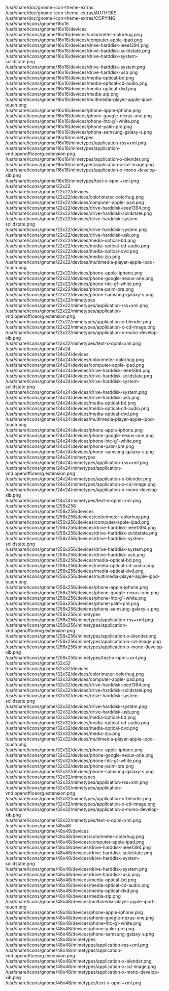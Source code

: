/usr/share/doc/gnome-icon-theme-extras  
/usr/share/doc/gnome-icon-theme-extras/AUTHORS  
/usr/share/doc/gnome-icon-theme-extras/COPYING  
/usr/share/icons/gnome/16x16  
/usr/share/icons/gnome/16x16/devices  
/usr/share/icons/gnome/16x16/devices/colorimeter-colorhug.png  
/usr/share/icons/gnome/16x16/devices/computer-apple-ipad.png  
/usr/share/icons/gnome/16x16/devices/drive-harddisk-ieee1394.png  
/usr/share/icons/gnome/16x16/devices/drive-harddisk-solidstate.png  
/usr/share/icons/gnome/16x16/devices/drive-harddisk-system-solidstate.png  
/usr/share/icons/gnome/16x16/devices/drive-harddisk-system.png  
/usr/share/icons/gnome/16x16/devices/drive-harddisk-usb.png  
/usr/share/icons/gnome/16x16/devices/media-optical-bd.png  
/usr/share/icons/gnome/16x16/devices/media-optical-cd-audio.png  
/usr/share/icons/gnome/16x16/devices/media-optical-dvd.png  
/usr/share/icons/gnome/16x16/devices/media-zip.png  
/usr/share/icons/gnome/16x16/devices/multimedia-player-apple-ipod-touch.png  
/usr/share/icons/gnome/16x16/devices/phone-apple-iphone.png  
/usr/share/icons/gnome/16x16/devices/phone-google-nexus-one.png  
/usr/share/icons/gnome/16x16/devices/phone-htc-g1-white.png  
/usr/share/icons/gnome/16x16/devices/phone-palm-pre.png  
/usr/share/icons/gnome/16x16/devices/phone-samsung-galaxy-s.png  
/usr/share/icons/gnome/16x16/mimetypes  
/usr/share/icons/gnome/16x16/mimetypes/application-rss+xml.png  
/usr/share/icons/gnome/16x16/mimetypes/application-vnd.openofficeorg.extension.png  
/usr/share/icons/gnome/16x16/mimetypes/application-x-blender.png  
/usr/share/icons/gnome/16x16/mimetypes/application-x-cd-image.png  
/usr/share/icons/gnome/16x16/mimetypes/application-x-mono-develop-xib.png  
/usr/share/icons/gnome/16x16/mimetypes/text-x-opml+xml.png  
/usr/share/icons/gnome/22x22  
/usr/share/icons/gnome/22x22/devices  
/usr/share/icons/gnome/22x22/devices/colorimeter-colorhug.png  
/usr/share/icons/gnome/22x22/devices/computer-apple-ipad.png  
/usr/share/icons/gnome/22x22/devices/drive-harddisk-ieee1394.png  
/usr/share/icons/gnome/22x22/devices/drive-harddisk-solidstate.png  
/usr/share/icons/gnome/22x22/devices/drive-harddisk-system-solidstate.png  
/usr/share/icons/gnome/22x22/devices/drive-harddisk-system.png  
/usr/share/icons/gnome/22x22/devices/drive-harddisk-usb.png  
/usr/share/icons/gnome/22x22/devices/media-optical-bd.png  
/usr/share/icons/gnome/22x22/devices/media-optical-cd-audio.png  
/usr/share/icons/gnome/22x22/devices/media-optical-dvd.png  
/usr/share/icons/gnome/22x22/devices/media-zip.png  
/usr/share/icons/gnome/22x22/devices/multimedia-player-apple-ipod-touch.png  
/usr/share/icons/gnome/22x22/devices/phone-apple-iphone.png  
/usr/share/icons/gnome/22x22/devices/phone-google-nexus-one.png  
/usr/share/icons/gnome/22x22/devices/phone-htc-g1-white.png  
/usr/share/icons/gnome/22x22/devices/phone-palm-pre.png  
/usr/share/icons/gnome/22x22/devices/phone-samsung-galaxy-s.png  
/usr/share/icons/gnome/22x22/mimetypes  
/usr/share/icons/gnome/22x22/mimetypes/application-rss+xml.png  
/usr/share/icons/gnome/22x22/mimetypes/application-vnd.openofficeorg.extension.png  
/usr/share/icons/gnome/22x22/mimetypes/application-x-blender.png  
/usr/share/icons/gnome/22x22/mimetypes/application-x-cd-image.png  
/usr/share/icons/gnome/22x22/mimetypes/application-x-mono-develop-xib.png  
/usr/share/icons/gnome/22x22/mimetypes/text-x-opml+xml.png  
/usr/share/icons/gnome/24x24  
/usr/share/icons/gnome/24x24/devices  
/usr/share/icons/gnome/24x24/devices/colorimeter-colorhug.png  
/usr/share/icons/gnome/24x24/devices/computer-apple-ipad.png  
/usr/share/icons/gnome/24x24/devices/drive-harddisk-ieee1394.png  
/usr/share/icons/gnome/24x24/devices/drive-harddisk-solidstate.png  
/usr/share/icons/gnome/24x24/devices/drive-harddisk-system-solidstate.png  
/usr/share/icons/gnome/24x24/devices/drive-harddisk-system.png  
/usr/share/icons/gnome/24x24/devices/drive-harddisk-usb.png  
/usr/share/icons/gnome/24x24/devices/media-optical-bd.png  
/usr/share/icons/gnome/24x24/devices/media-optical-cd-audio.png  
/usr/share/icons/gnome/24x24/devices/media-optical-dvd.png  
/usr/share/icons/gnome/24x24/devices/multimedia-player-apple-ipod-touch.png  
/usr/share/icons/gnome/24x24/devices/phone-apple-iphone.png  
/usr/share/icons/gnome/24x24/devices/phone-google-nexus-one.png  
/usr/share/icons/gnome/24x24/devices/phone-htc-g1-white.png  
/usr/share/icons/gnome/24x24/devices/phone-palm-pre.png  
/usr/share/icons/gnome/24x24/devices/phone-samsung-galaxy-s.png  
/usr/share/icons/gnome/24x24/mimetypes  
/usr/share/icons/gnome/24x24/mimetypes/application-rss+xml.png  
/usr/share/icons/gnome/24x24/mimetypes/application-vnd.openofficeorg.extension.png  
/usr/share/icons/gnome/24x24/mimetypes/application-x-blender.png  
/usr/share/icons/gnome/24x24/mimetypes/application-x-cd-image.png  
/usr/share/icons/gnome/24x24/mimetypes/application-x-mono-develop-xib.png  
/usr/share/icons/gnome/24x24/mimetypes/text-x-opml+xml.png  
/usr/share/icons/gnome/256x256  
/usr/share/icons/gnome/256x256/devices  
/usr/share/icons/gnome/256x256/devices/colorimeter-colorhug.png  
/usr/share/icons/gnome/256x256/devices/computer-apple-ipad.png  
/usr/share/icons/gnome/256x256/devices/drive-harddisk-ieee1394.png  
/usr/share/icons/gnome/256x256/devices/drive-harddisk-solidstate.png  
/usr/share/icons/gnome/256x256/devices/drive-harddisk-system-solidstate.png  
/usr/share/icons/gnome/256x256/devices/drive-harddisk-system.png  
/usr/share/icons/gnome/256x256/devices/drive-harddisk-usb.png  
/usr/share/icons/gnome/256x256/devices/media-optical-bd.png  
/usr/share/icons/gnome/256x256/devices/media-optical-cd-audio.png  
/usr/share/icons/gnome/256x256/devices/media-optical-dvd.png  
/usr/share/icons/gnome/256x256/devices/multimedia-player-apple-ipod-touch.png  
/usr/share/icons/gnome/256x256/devices/phone-apple-iphone.png  
/usr/share/icons/gnome/256x256/devices/phone-google-nexus-one.png  
/usr/share/icons/gnome/256x256/devices/phone-htc-g1-white.png  
/usr/share/icons/gnome/256x256/devices/phone-palm-pre.png  
/usr/share/icons/gnome/256x256/devices/phone-samsung-galaxy-s.png  
/usr/share/icons/gnome/256x256/mimetypes  
/usr/share/icons/gnome/256x256/mimetypes/application-rss+xml.png  
/usr/share/icons/gnome/256x256/mimetypes/application-vnd.openofficeorg.extension.png  
/usr/share/icons/gnome/256x256/mimetypes/application-x-blender.png  
/usr/share/icons/gnome/256x256/mimetypes/application-x-cd-image.png  
/usr/share/icons/gnome/256x256/mimetypes/application-x-mono-develop-xib.png  
/usr/share/icons/gnome/256x256/mimetypes/text-x-opml+xml.png  
/usr/share/icons/gnome/32x32  
/usr/share/icons/gnome/32x32/devices  
/usr/share/icons/gnome/32x32/devices/colorimeter-colorhug.png  
/usr/share/icons/gnome/32x32/devices/computer-apple-ipad.png  
/usr/share/icons/gnome/32x32/devices/drive-harddisk-ieee1394.png  
/usr/share/icons/gnome/32x32/devices/drive-harddisk-solidstate.png  
/usr/share/icons/gnome/32x32/devices/drive-harddisk-system-solidstate.png  
/usr/share/icons/gnome/32x32/devices/drive-harddisk-system.png  
/usr/share/icons/gnome/32x32/devices/drive-harddisk-usb.png  
/usr/share/icons/gnome/32x32/devices/media-optical-bd.png  
/usr/share/icons/gnome/32x32/devices/media-optical-cd-audio.png  
/usr/share/icons/gnome/32x32/devices/media-optical-dvd.png  
/usr/share/icons/gnome/32x32/devices/media-zip.png  
/usr/share/icons/gnome/32x32/devices/multimedia-player-apple-ipod-touch.png  
/usr/share/icons/gnome/32x32/devices/phone-apple-iphone.png  
/usr/share/icons/gnome/32x32/devices/phone-google-nexus-one.png  
/usr/share/icons/gnome/32x32/devices/phone-htc-g1-white.png  
/usr/share/icons/gnome/32x32/devices/phone-palm-pre.png  
/usr/share/icons/gnome/32x32/devices/phone-samsung-galaxy-s.png  
/usr/share/icons/gnome/32x32/mimetypes  
/usr/share/icons/gnome/32x32/mimetypes/application-rss+xml.png  
/usr/share/icons/gnome/32x32/mimetypes/application-vnd.openofficeorg.extension.png  
/usr/share/icons/gnome/32x32/mimetypes/application-x-blender.png  
/usr/share/icons/gnome/32x32/mimetypes/application-x-cd-image.png  
/usr/share/icons/gnome/32x32/mimetypes/application-x-mono-develop-xib.png  
/usr/share/icons/gnome/32x32/mimetypes/text-x-opml+xml.png  
/usr/share/icons/gnome/48x48  
/usr/share/icons/gnome/48x48/devices  
/usr/share/icons/gnome/48x48/devices/colorimeter-colorhug.png  
/usr/share/icons/gnome/48x48/devices/computer-apple-ipad.png  
/usr/share/icons/gnome/48x48/devices/drive-harddisk-ieee1394.png  
/usr/share/icons/gnome/48x48/devices/drive-harddisk-solidstate.png  
/usr/share/icons/gnome/48x48/devices/drive-harddisk-system-solidstate.png  
/usr/share/icons/gnome/48x48/devices/drive-harddisk-system.png  
/usr/share/icons/gnome/48x48/devices/drive-harddisk-usb.png  
/usr/share/icons/gnome/48x48/devices/media-optical-bd.png  
/usr/share/icons/gnome/48x48/devices/media-optical-cd-audio.png  
/usr/share/icons/gnome/48x48/devices/media-optical-dvd.png  
/usr/share/icons/gnome/48x48/devices/media-zip.png  
/usr/share/icons/gnome/48x48/devices/multimedia-player-apple-ipod-touch.png  
/usr/share/icons/gnome/48x48/devices/phone-apple-iphone.png  
/usr/share/icons/gnome/48x48/devices/phone-google-nexus-one.png  
/usr/share/icons/gnome/48x48/devices/phone-htc-g1-white.png  
/usr/share/icons/gnome/48x48/devices/phone-palm-pre.png  
/usr/share/icons/gnome/48x48/devices/phone-samsung-galaxy-s.png  
/usr/share/icons/gnome/48x48/mimetypes  
/usr/share/icons/gnome/48x48/mimetypes/application-rss+xml.png  
/usr/share/icons/gnome/48x48/mimetypes/application-vnd.openofficeorg.extension.png  
/usr/share/icons/gnome/48x48/mimetypes/application-x-blender.png  
/usr/share/icons/gnome/48x48/mimetypes/application-x-cd-image.png  
/usr/share/icons/gnome/48x48/mimetypes/application-x-mono-develop-xib.png  
/usr/share/icons/gnome/48x48/mimetypes/text-x-opml+xml.png  
